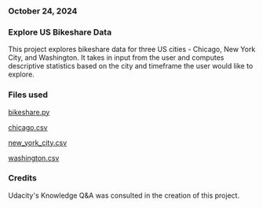 ### October 24, 2024

### Explore US Bikeshare Data

This project explores bikeshare data for three US cities - Chicago, New York City, and Washington. It takes in input from the user and computes descriptive statistics based on the city and timeframe the user would like to explore.

### Files used
[bikeshare.py](https://github.com/cameronpcuevas/pdsnd_github/blob/master/bikeshare.py)

[chicago.csv](https://learn.udacity.com/nanodegrees/nd104/parts/cd0024/lessons/ls1727/concepts/b2d9b97a-1edc-4bcb-bb6e-593034076a11?lesson_tab=resources)

[new_york_city.csv](https://learn.udacity.com/nanodegrees/nd104/parts/cd0024/lessons/ls1727/concepts/b2d9b97a-1edc-4bcb-bb6e-593034076a11?lesson_tab=resources)

[washington.csv](https://learn.udacity.com/nanodegrees/nd104/parts/cd0024/lessons/ls1727/concepts/b2d9b97a-1edc-4bcb-bb6e-593034076a11?lesson_tab=resources)

### Credits
Udacity's Knowledge Q&A was consulted in the creation of this project.

